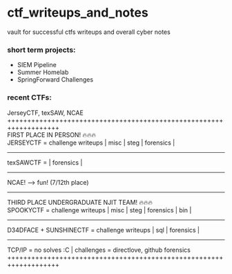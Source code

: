 # ctf_writeups_and_notes #
vault for successful ctfs writeups and overall cyber notes <br>

### __short term projects:__ ###
* SIEM Pipeline
* Summer Homelab
* SpringForward Challenges
### __recent CTFs:__ ###
JerseyCTF, texSAW, NCAE
+++++++++++++++++++++++++++++++++++++++++++++++++++++++++++++++++++<br>
FIRST PLACE IN PERSON! 🔥🔥🔥 <br>
JERSEYCTF = challenge writeups | misc | steg | forensics |  <br>
___________________________________________________________________
texSAWCTF = |  forensics  | <br>
___________________________________________________________________
NCAE! --> fun! (7/12th place) <br>
___________________________________________________________________
THIRD PLACE UNDERGRADUATE NJIT TEAM! 🔥🔥🔥 <br>
SPOOKYCTF   = challenge writeups | misc | steg | forensics | bin  |  <br>
___________________________________________________________________
D34DFACE + SUNSHINECTF = challenge writeups |  sql  |  forensics  | <br>
___________________________________________________________________
TCP/IP   = no solves :C | challenges = directlove, github forensics <br>
+++++++++++++++++++++++++++++++++++++++++++++++++++++++++++++++++++<br>
